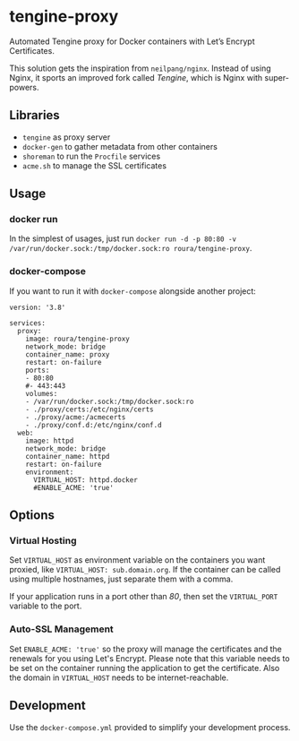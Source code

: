 # tengine-proxy
Automated Tengine proxy for Docker containers with Let’s Encrypt Certificates.

This solution gets the inspiration from `neilpang/nginx`. Instead of using Nginx, it sports an improved fork
called *Tengine*, which is Nginx with super-powers.

## Libraries
- `tengine` as proxy server
- `docker-gen` to gather metadata from other containers
- `shoreman` to run the `Procfile` services
- `acme.sh` to manage the SSL certificates

## Usage
### docker run
In the simplest of usages, just run `docker run -d -p 80:80 -v /var/run/docker.sock:/tmp/docker.sock:ro roura/tengine-proxy`.

### docker-compose
If you want to run it with `docker-compose` alongside another project:
```
version: '3.8'

services:
  proxy:
    image: roura/tengine-proxy
    network_mode: bridge
    container_name: proxy
    restart: on-failure
    ports:
    - 80:80
    #- 443:443
    volumes:
    - /var/run/docker.sock:/tmp/docker.sock:ro
    - ./proxy/certs:/etc/nginx/certs
    - ./proxy/acme:/acmecerts
    - ./proxy/conf.d:/etc/nginx/conf.d
  web:
    image: httpd
    network_mode: bridge
    container_name: httpd
    restart: on-failure
    environment:
      VIRTUAL_HOST: httpd.docker
      #ENABLE_ACME: 'true'
```

## Options
### Virtual Hosting
Set `VIRTUAL_HOST` as environment variable on the containers you want proxied, like `VIRTUAL_HOST: sub.domain.org`.
If the container can be called using multiple hostnames, just separate them with a comma.

If your application runs in a port other than *80*, then set the `VIRTUAL_PORT` variable to the port.

### Auto-SSL Management
Set `ENABLE_ACME: 'true'` so the proxy will manage the certificates and the renewals for you using Let's Encrypt.
Please note that this variable needs to be set on the container running the application to get the certificate.
Also the domain in `VIRTUAL_HOST` needs to be internet-reachable.

## Development
Use the `docker-compose.yml` provided to simplify your development process.
